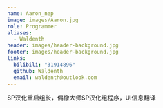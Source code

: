 ```yaml
---
name: Aaron_nep
image: images/Aaron.jpg
role: Programmer
aliases:
  - Waldenth
header: images/header-background.jpg
footer: images/header-background.jpg
links:
  bilibili: "31914896"
  github: Waldenth
  email: waldenth@outlook.com
---
```


SP汉化重启组长，偶像大师SP汉化组程序，UI信息翻译
